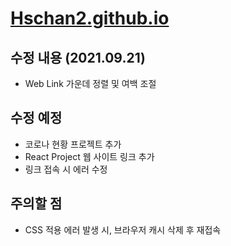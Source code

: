 # [Hschan2.github.io](https://hschan2.github.io/)

## 수정 내용 (2021.09.21) 
* Web Link 가운데 정렬 및 여백 조절

## 수정 예정
* 코로나 현황 프로젝트 추가
* React Project 웹 사이트 링크 추가
* 링크 접속 시 에러 수정

## 주의할 점
* CSS 적용 에러 발생 시, 브라우저 캐시 삭제 후 재접속
